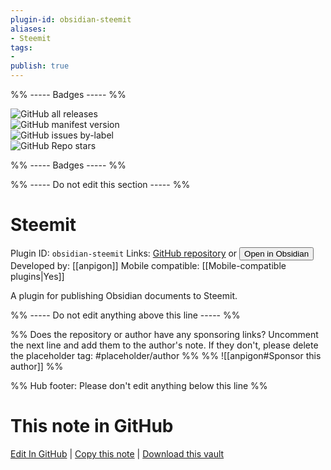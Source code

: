```yaml
---
plugin-id: obsidian-steemit
aliases:
- Steemit
tags: 
- 
publish: true
---
```


%% ----- Badges ----- %%

![GitHub all releases](https://img.shields.io/github/downloads/anpigon/obsidian-steemit-plugin/total?color=573E7A&logo=github&style=for-the-badge)   
![GitHub manifest version](https://img.shields.io/github/manifest-json/v/anpigon/obsidian-steemit-plugin?color=573E7A&logo=github&style=for-the-badge)   
![GitHub issues by-label](https://img.shields.io/github/issues/anpigon/obsidian-steemit-plugin/help%20wanted?color=573E7A&logo=github&style=for-the-badge)   
![GitHub Repo stars](https://img.shields.io/github/stars/anpigon/obsidian-steemit-plugin?color=573E7A&logo=github&style=for-the-badge)

%% ----- Badges ----- %%

%% ----- Do not edit this section ----- %%

# Steemit

Plugin ID: `obsidian-steemit`
Links: [GitHub repository](https://github.com/anpigon/obsidian-steemit-plugin) or [<button id=HH>Open in Obsidian</button>](obsidian://show-plugin?id=obsidian-steemit)
Developed by: [[anpigon]]
Mobile compatible: [[Mobile-compatible plugins|Yes]]

A plugin for publishing Obsidian documents to Steemit.

%% ----- Do not edit anything above this line ----- %% 

%% Does the repository or author have any sponsoring links? Uncomment the next line and add them to the author's note. If they don't, please delete the placeholder tag: #placeholder/author %%
%% ![[anpigon#Sponsor this author]] %%

%% Hub footer: Please don't edit anything below this line %%

# This note in GitHub

<span class="git-footer">[Edit In GitHub](https://github.dev/obsidian-community/obsidian-hub/blob/main/02%20-%20Community%20Expansions/02.05%20All%20Community%20Expansions/Plugins/obsidian-steemit.md "git-hub-edit-note") | [Copy this note](https://raw.githubusercontent.com/obsidian-community/obsidian-hub/main/02%20-%20Community%20Expansions/02.05%20All%20Community%20Expansions/Plugins/obsidian-steemit.md "git-hub-copy-note") | [Download this vault](https://github.com/obsidian-community/obsidian-hub/archive/refs/heads/main.zip "git-hub-download-vault") </span>
